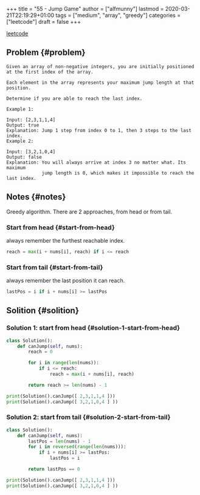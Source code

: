 +++
title = "55 - Jump Game"
author = ["alfmunny"]
lastmod = 2020-03-21T22:19:29+01:00
tags = ["medium", "array", "greedy"]
categories = ["leetcode"]
draft = false
+++

[leetcode](https://leetcode.com/problems/jump-game/)


## Problem {#problem}

```text
Given an array of non-negative integers, you are initially positioned at the first index of the array.

Each element in the array represents your maximum jump length at that position.

Determine if you are able to reach the last index.

Example 1:

Input: [2,3,1,1,4]
Output: true
Explanation: Jump 1 step from index 0 to 1, then 3 steps to the last index.
Example 2:

Input: [3,2,1,0,4]
Output: false
Explanation: You will always arrive at index 3 no matter what. Its maximum
             jump length is 0, which makes it impossible to reach the last index.
```


## Notes {#notes}

Greedy algorithm. There are 2 approaches, from head or from tail.


### Start from head {#start-from-head}

always remember the furthest reachable index.

```python
reach = max(i + nums[i], reach) if i <= reach
```


### Start from tail {#start-from-tail}

always remember the last position it can reach.

```python
lastPos = i if i + nums[i] >= lastPos
```


## Solition {#solition}


### Solution 1: start from head {#solution-1-start-from-head}

```python
class Solution():
    def canJump(self, nums):
        reach = 0

        for i in range(len(nums)):
            if i <= reach:
                reach = max(i + nums[i], reach)

        return reach >= len(nums) - 1

print(Solution().canJump([ 2,3,1,1,4 ]))
print(Solution().canJump([ 3,2,1,0,4 ] ))
```


### Solution 2: start from tail {#solution-2-start-from-tail}

```python
class Solution():
    def canJump(self, nums):
        lastPos = len(nums) - 1
        for i in reversed(range(len(nums))):
            if i + nums[i] >= lastPos:
                lastPos = i

        return lastPos == 0

print(Solution().canJump([ 2,3,1,1,4 ]))
print(Solution().canJump([ 3,2,1,0,4 ] ))
```
